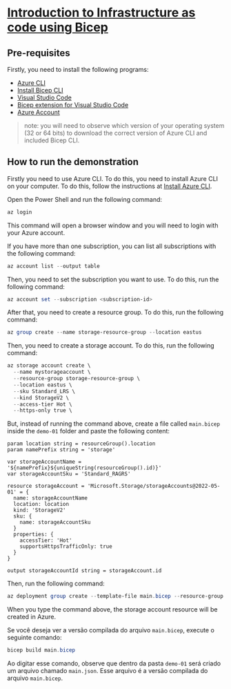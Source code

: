 # **[Introduction to Infrastructure as code using Bicep](https://learn.microsoft.com/en-us/training/modules/introduction-to-infrastructure-as-code-using-bicep/)**

## Pre-requisites

Firstly, you need to install the following programs:

- [Azure CLI](https://docs.microsoft.com/en-us/cli/azure/install-azure-cli?view=azure-cli-latest)
- [Install Bicep CLI](https://learn.microsoft.com/en-us/azure/azure-resource-manager/bicep/bicep-cli)
- [Visual Studio Code](https://code.visualstudio.com/)
- [Bicep extension for Visual Studio Code](https://marketplace.visualstudio.com/items?itemName=ms-azuretools.vscode-bicep)
- [Azure Account](https://azure.microsoft.com/en-us/free/)

> note: you will need to observe which version of your operating system (32 or 64 bits) to download the correct version of Azure CLI and included Bicep CLI.

## How to run the demonstration

Firstly you need to use Azure CLI. To do this, you need to install Azure CLI on your computer. To do this, follow the instructions at [Install Azure CLI](https://docs.microsoft.com/en-us/cli/azure/install-azure-cli?view=azure-cli-latest).

Open the Power Shell and run the following command:

```powershell
az login
```

This command will open a browser window and you will need to login with your Azure account.

If you have more than one subscription, you can list all subscriptions with the following command:

```powershell
az account list --output table
```

Then, you need to set the subscription you want to use. To do this, run the following command:

```powershell
az account set --subscription <subscription-id>
```

After that, you need to create a resource group. To do this, run the following command:

```powershell
az group create --name storage-resource-group --location eastus
```

Then, you need to create a storage account. To do this, run the following command:

```powershell
az storage account create \
  --name mystorageaccount \
  --resource-group storage-resource-group \
  --location eastus \
  --sku Standard_LRS \
  --kind StorageV2 \  
  --access-tier Hot \
  --https-only true \
```

But, instead of running the command above, create a file called `main.bicep` inside the `demo-01` folder and paste the following content:

```bicep
param location string = resourceGroup().location
param namePrefix string = 'storage'

var storageAccountName = '${namePrefix}${uniqueString(resourceGroup().id)}'
var storageAccountSku = 'Standard_RAGRS'

resource storageAccount = 'Microsoft.Storage/storageAccounts@2022-05-01' = {
  name: storageAccountName
  location: location
  kind: 'StorageV2'
  sku: {
    name: storageAccountSku
  }
  properties: {
    accessTier: 'Hot'
    supportsHttpsTrafficOnly: true
  }
}

output storageAccountId string = storageAccount.id
```

Then, run the following command:

```powershell
az deployment group create --template-file main.bicep --resource-group storage-resource-group
```

When you type the command above, the storage account resource will be created in Azure.

Se você deseja ver a versão compilada do arquivo `main.bicep`, execute o seguinte comando:

```powershell
bicep build main.bicep
```

Ao digitar esse comando, observe que dentro da pasta `demo-01` será criado um arquivo chamado `main.json`. Esse arquivo é a versão compilada do arquivo `main.bicep`.


